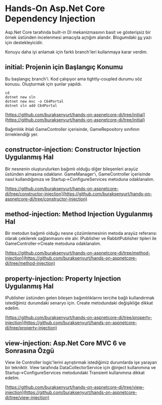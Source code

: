 # Hands-On Asp.Net Core Dependency Injection

Asp.Net Core tarafında built-in DI mekanizmasının basit ve gösterişsiz bir örnek üstünden incelenmesi amacıyla açtığım alandır. Blogumdaki [şu](https://www.buraksenyurt.com/post/asp-net-core-a-nasil-merhaba-deriz)
yazı için destekleyicidir.

Konuyu daha iyi anlamak için farklı branch'leri kullanmaya karar verdim.

## initial: Projenin için Başlangıç Konumu 

Bu başlangıç branch'i. Kod çalışıyor ama tightly-coupled durumu söz konusu. Oluşturmak için şunlar yapıldı.

```
cd 
dotnet new sln 
dotnet new mvc -o C64Portal
dotnet sln add C64Portal
```

[https://github.com/buraksenyurt/hands-on-aspnetcore-di/tree/initial](https://github.com/buraksenyurt/hands-on-aspnetcore-di/tree/initial)

Bağımlılık ihlali GameController içerisinde, GameRepository sınıfının örneklendiği yer.

## constructor-injection: Constructor Injection Uygulanmış Hal

Bir nesnenin oluşturulurken bağımlı olduğu diğer bileşenleri arayüz üstünden almasına odaklanır. GameManager'ı, GameController içerisinde nasıl kullandığımıza ve Startup->ConfigureServices metoduna odaklanalım.

[https://github.com/buraksenyurt/hands-on-aspnetcore-di/tree/constructor-injection](https://github.com/buraksenyurt/hands-on-aspnetcore-di/tree/constructor-injection)

## method-injection: Method Injection Uygulanmış Hal

Bir metodun bağımlı olduğu nesne çözümlemesinin metoda arayüz referansı olarak çekilerek sağlanmasını ele alır. IPublisher ve RabbitPublisher tipleri ile GameController->Create metoduna odaklanalım.

[https://github.com/buraksenyurt/hands-on-aspnetcore-di/tree/method-injection](https://github.com/buraksenyurt/hands-on-aspnetcore-di/tree/method-injection)

## property-injection: Property Injection Uygulanmış Hal

IPublisher üstünden gelen bileşen bağımlılıklarını tercihe bağlı kullandırmak istediğimiz durumdaki senaryo için. Create metodundaki değişikliğe dikkat edelim.

[https://github.com/buraksenyurt/hands-on-aspnetcore-di/tree/property-injection](https://github.com/buraksenyurt/hands-on-aspnetcore-di/tree/property-injection)

## view-injection: Asp.Net Core MVC 6 ve Sonrasına Özgü

View ile Controller logic'lerini ayrıştırmak istediğimiz durumlarda işe yarayan bir tekniktir. View tarafında DataCollectorService için @inject kullanımına ve Startup->ConfigureServices metodundaki Transient kullanımına dikkat edelim.

[https://github.com/buraksenyurt/hands-on-aspnetcore-di/tree/view-injection](https://github.com/buraksenyurt/hands-on-aspnetcore-di/tree/view-injection)
